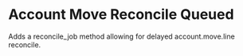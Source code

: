 # Account Move Reconcile Queued
Adds a reconcile_job method allowing for delayed account.move.line reconcile.
